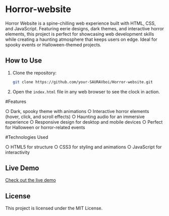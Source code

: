 # Horror-website
Horror Website is a spine-chilling web experience built with HTML, CSS, and JavaScript. Featuring eerie designs, dark themes, and interactive horror elements, this project is perfect for showcasing web development skills while creating a haunting atmosphere that keeps users on edge. Ideal for spooky events or Halloween-themed projects.

## How to Use
1. Clone the repository:
    ```bash
    git clone https://github.com/your-SAURAVboi/Horror-website.git
    ```
2. Open the `index.html` file in any web browser to see the clock in action.

#Features

○ Dark, spooky theme with animations
○ Interactive horror elements (hover, click, and scroll effects)
○ Haunting audio for an immersive experience
○ Responsive design for desktop and mobile devices
○ Perfect for Halloween or horror-related events

#Technologies Used

○ HTML5 for structure
○ CSS3 for styling and animations
○ JavaScript for interactivity


## Live Demo
[Check out the live demo](https://youtu.be/TxyWL_f9WTs?si=q_25F6tV26Iqtk8S)

## License
This project is licensed under the MIT License.
